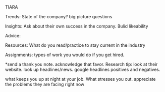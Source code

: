 TIARA

Trends: State of the company? big picture questions

Insights: Ask about their own success in the company. Bulid likeability

Advice:

Resources: What do you read/practice to stay current in the industry

Assignments: types of work you would do if you get hired.

\*send a thank you note. acknowledge that favor.
Research tip: look at their website. look up headlines/news. google headlines positives and negatives.

what keeps you up at night at your job. What stresses you out.
appreciate the problems they are facing right now
